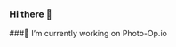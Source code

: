 ### Hi there 👋
###🔭 I’m currently working on Photo-Op.io
<!--
**gregargyle/gregargyle** is a ✨ _special_ ✨ repository because its `README.md` (this file) appears on your GitHub profile.

Here are some ideas to get you started:


- 🌱 I’m currently learning Github Co-Pilot
- 👯 I’m looking to collaborate on ...
- 🤔 I’m looking for help with Photo-Op.io
- 💬 Ask me about life in Silicone Valley
- 📫 How to reach me: gregargyle@gmail.com
- 😄 Pronouns: ...
- ⚡ Fun fact: ...
-->
